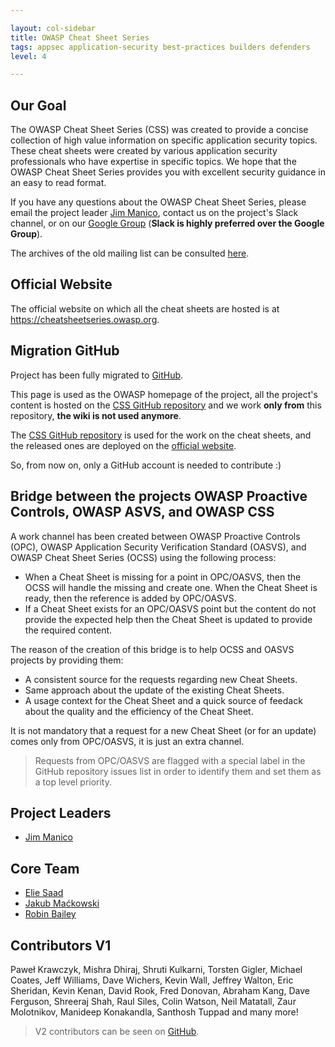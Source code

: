 ```yaml
---

layout: col-sidebar
title: OWASP Cheat Sheet Series
tags: appsec application-security best-practices builders defenders
level: 4

---
```


## Our Goal

The OWASP Cheat Sheet Series (CSS) was created to provide a concise collection of high value information on specific application security topics. These cheat sheets were created by various application security professionals who have expertise in specific topics. We hope that the OWASP Cheat Sheet Series provides you with excellent security guidance in an easy to read format.

If you have any questions about the OWASP Cheat Sheet Series, please email the project leader [Jim Manico](mailto:jim.manico@owasp.org), contact us on the project's Slack channel, or on our [Google Group](https://groups.google.com/a/owasp.org/forum/#!forum/cheat-sheets-project) (**Slack is highly preferred over the Google Group**).

The archives of the old mailing list can be consulted [here](https://lists.owasp.org/pipermail/owasp-cheat-sheets/index).

## Official Website

The official website on which all the cheat sheets are hosted is at <https://cheatsheetseries.owasp.org>.

## Migration GitHub

Project has been fully migrated to [GitHub](https://github.com/OWASP/CheatSheetSeries).

This page is used as the OWASP homepage of the project, all the project's content is hosted on the [CSS GitHub repository](https://github.com/OWASP/CheatSheetSeries) and we work **only from** this repository, **the wiki is not used anymore**.

The [CSS GitHub repository](https://github.com/OWASP/CheatSheetSeries) is used for the work on the cheat sheets, and the released ones are deployed on the [official website](https://cheatsheetseries.owasp.org).

So, from now on, only a GitHub account is needed to contribute :)

## Bridge between the projects OWASP Proactive Controls, OWASP ASVS, and OWASP CSS

A work channel has been created between OWASP Proactive Controls (OPC), OWASP Application Security Verification Standard (OASVS), and OWASP Cheat Sheet Series (OCSS) using the following process:

- When a Cheat Sheet is missing for a point in OPC/OASVS, then the OCSS will handle the missing and create one. When the Cheat Sheet is ready, then the reference is added by OPC/OASVS.
- If a Cheat Sheet exists for an OPC/OASVS point but the content do not provide the expected help then the Cheat Sheet is updated to provide the required content.

The reason of the creation of this bridge is to help OCSS and OASVS projects by providing them:

- A consistent source for the requests regarding new Cheat Sheets.
- Same approach about the update of the existing Cheat Sheets.
- A usage context for the Cheat Sheet and a quick source of feedack about the quality and the efficiency of the Cheat Sheet.

It is not mandatory that a request for a new Cheat Sheet (or for an update) comes only from OPC/OASVS, it is just an extra channel.

> Requests from OPC/OASVS are flagged with a special label in the GitHub repository issues list in order to identify them and set them as a top level priority.

## Project Leaders

- [Jim Manico](mailto:jim.manico@owasp.org)

## Core Team

- [Elie Saad](mailto:eliesaad7@gmail.com)
- [Jakub Maćkowski](mailto:jakub.mackowski@owasp.org)
- [Robin Bailey](mailto:robin@rbsec.net)

## Contributors V1

Paweł Krawczyk, Mishra Dhiraj, Shruti Kulkarni, Torsten Gigler, Michael Coates, Jeff Williams, Dave Wichers, Kevin Wall, Jeffrey Walton, Eric Sheridan, Kevin Kenan, David Rook, Fred Donovan, Abraham Kang, Dave Ferguson, Shreeraj Shah, Raul Siles, Colin Watson, Neil Matatall, Zaur Molotnikov, Manideep Konakandla, Santhosh Tuppad and many more!

> V2 contributors can be seen on [GitHub](https://github.com/OWASP/CheatSheetSeries/graphs/contributors).
